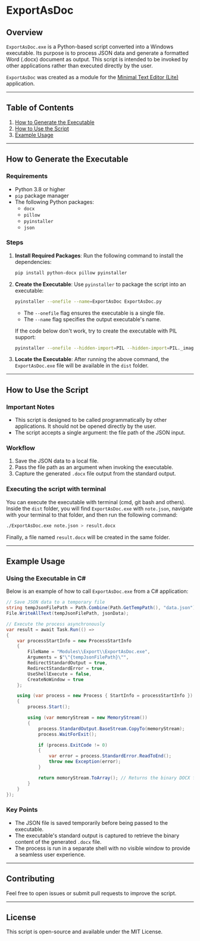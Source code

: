# ExportAsDoc

## Overview
`ExportAsDoc.exe` is a Python-based script converted into a Windows executable. Its purpose is to process JSON data and generate a formatted Word (.docx) document as output. This script is intended to be invoked by other applications rather than executed directly by the user.

`ExportAsDoc` was created as a module for the [Minimal Text Editor (Lite)](https://github.com/micilini/MinimalTextEditorLite) application.

---

## Table of Contents
1. [How to Generate the Executable](#how-to-generate-the-executable)
2. [How to Use the Script](#how-to-use-the-script)
3. [Example Usage](#example-usage)

---

## How to Generate the Executable

### Requirements
- Python 3.8 or higher
- `pip` package manager
- The following Python packages:
  - `docx`
  - `pillow`
  - `pyinstaller`
  - `json`

### Steps
1. **Install Required Packages**:
   Run the following command to install the dependencies:
   ```bash
   pip install python-docx pillow pyinstaller
   ```

2. **Create the Executable**:
   Use `pyinstaller` to package the script into an executable:
   ```bash
   pyinstaller --onefile --name=ExportAsDoc ExportAsDoc.py
   ```
   - The `--onefile` flag ensures the executable is a single file.
   - The `--name` flag specifies the output executable's name.

   If the code below don't work, try to create the executable with PIL support:

   ```bash
   pyinstaller --onefile --hidden-import=PIL --hidden-import=PIL._imaging --hidden-import=PIL.Image ExportAsDoc.py
   ```

3. **Locate the Executable**:
   After running the above command, the `ExportAsDoc.exe` file will be available in the `dist` folder.

---

## How to Use the Script

### Important Notes
- This script is designed to be called programmatically by other applications. It should not be opened directly by the user.
- The script accepts a single argument: the file path of the JSON input.

### Workflow
1. Save the JSON data to a local file.
2. Pass the file path as an argument when invoking the executable.
3. Capture the generated `.docx` file output from the standard output.

### Executing the script with terminal
You can execute the executable with terminal (cmd, git bash and others). Inside the ```dist``` folder, you will find ```ExportAsDoc.exe``` with ```note.json```, navigate with your terminal to that folder, and then run the following command:

```bash
./ExportAsDoc.exe note.json > result.docx
```

Finally, a file named ```result.docx``` will be created in the same folder.

---

## Example Usage

### Using the Executable in C#
Below is an example of how to call `ExportAsDoc.exe` from a C# application:

```csharp
// Save JSON data to a temporary file
string tempJsonFilePath = Path.Combine(Path.GetTempPath(), "data.json");
File.WriteAllText(tempJsonFilePath, jsonData);

// Execute the process asynchronously
var result = await Task.Run(() =>
{
    var processStartInfo = new ProcessStartInfo
    {
        FileName = "Modules\\Export\\ExportAsDoc.exe",
        Arguments = $"\"{tempJsonFilePath}\"",
        RedirectStandardOutput = true,
        RedirectStandardError = true,
        UseShellExecute = false,
        CreateNoWindow = true
    };

    using (var process = new Process { StartInfo = processStartInfo })
    {
        process.Start();

        using (var memoryStream = new MemoryStream())
        {
            process.StandardOutput.BaseStream.CopyTo(memoryStream);
            process.WaitForExit();

            if (process.ExitCode != 0)
            {
                var error = process.StandardError.ReadToEnd();
                throw new Exception(error);
            }

            return memoryStream.ToArray(); // Returns the binary DOCX file
        }
    }
});
```

### Key Points
- The JSON file is saved temporarily before being passed to the executable.
- The executable's standard output is captured to retrieve the binary content of the generated `.docx` file.
- The process is run in a separate shell with no visible window to provide a seamless user experience.

---

## Contributing

Feel free to open issues or submit pull requests to improve the script.

---

## License

This script is open-source and available under the MIT License.